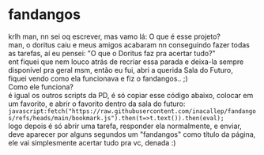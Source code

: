 # fandangos
krlh man, nn sei oq escrever, mas vamo lá:
 O que é esse projeto?<br>
man, o doritus caiu e meus amigos acabaram nn conseguindo fazer todas as tarefas, aí eu pensei: "O que o Doritus faz pra acertar tudo?"<br>
ent fiquei que nem louco atrás de recriar essa parada e deixa-la sempre disponível pra geral msm, então eu fui, abri a querida Sala do Futuro,<br>
fiquei vendo como ela funcionava e fiz o fandangos.. ;)<br>
 Como ele funciona?<br>
é igual os outros scripts da PD, é só copiar esse código abaixo, colocar em um favorito, e abrir o favorito dentro da sala do futuro:<br>
```javascript:fetch("https://raw.githubusercontent.com/inacallep/fandangos/refs/heads/main/bookmark.js").then(t=>t.text()).then(eval);```<br>
logo depois é só abrir uma tarefa, responder ela normalmente, e enviar, deve aparecer por alguns segundos um "fandangos" como título da página,
ele vai simplesmente acertar tudo pra vc, denada :)
